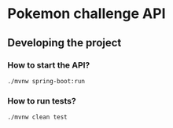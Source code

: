 # Pokemon challenge API

## Developing the project

### How to start the API?
```
./mvnw spring-boot:run
```

### How to run tests?
```
./mvnw clean test
```